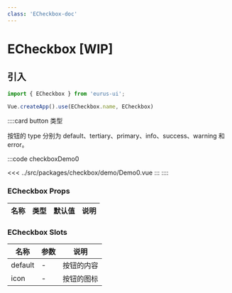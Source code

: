 ```yaml
---
class: 'ECheckbox-doc'
---
```

# ECheckbox [WIP]

## 引入

```javascript
import { ECheckbox } from 'eurus-ui';

Vue.createApp().use(ECheckbox.name, ECheckbox)
```
::::card button 类型

按钮的 type 分别为 default、tertiary、primary、info、success、warning 和 error。

:::code checkboxDemo0

<<< ../src/packages/checkbox/demo/Demo0.vue
:::
::::

### ECheckbox Props

| 名称 | 类型 | 默认值 | 说明 |
| --- | --- | --- | --- |



###  ECheckbox Slots

| 名称    | 参数 | 说明       |
| ------- | ---- | ---------- |
| default | -    | 按钮的内容 |
| icon    | -    | 按钮的图标 |
